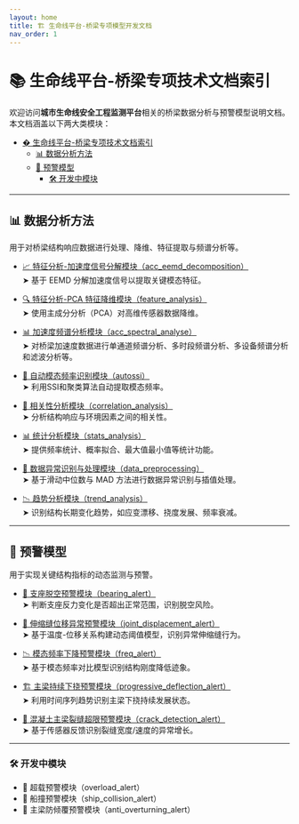 ```yaml
---
layout: home
title: 🏗️ 生命线平台-桥梁专项模型开发文档
nav_order: 1
---
```


# 📚 生命线平台-桥梁专项技术文档索引

欢迎访问**城市生命线安全工程监测平台**相关的桥梁数据分析与预警模型说明文档。  
本文档涵盖以下两大类模块：

- [� 生命线平台-桥梁专项技术文档索引](#-生命线平台-桥梁专项技术文档索引)
  - [📊 数据分析方法](#-数据分析方法)
  - [🚨 预警模型](#-预警模型)
    - [🛠 开发中模块](#-开发中模块)

---

## 📊 数据分析方法

用于对桥梁结构响应数据进行处理、降维、特征提取与频谱分析等。

- [📈 特征分析-加速度信号分解模块（acc_eemd_decomposition）](./acc_eemd_decomposition/README.md)  
  ➤ 基于 EEMD 分解加速度信号以提取关键模态特征。

- [🔍 特征分析-PCA 特征降维模块（feature_analysis）](./feature_analysis/README.md)  
  ➤ 使用主成分分析（PCA）对高维传感器数据降维。

- [📊 加速度频谱分析模块（acc_spectral_analyse）](./acc_spectral_analyse/README.md)  
  ➤ 对桥梁加速度数据进行单通道频谱分析、多时段频谱分析、多设备频谱分析和滤波分析等。

- [🧠 自动模态频率识别模块（autossi）](./autossi/README.md)  
  ➤ 利用SSI和聚类算法自动提取模态频率。

- [🔗 相关性分析模块（correlation_analysis）](./correlation_analysis/README.md)  
  ➤ 分析结构响应与环境因素之间的相关性。

- [📊 统计分析模块（stats_analysis）](./stats_analysis/README.md)  
  ➤ 提供频率统计、概率拟合、最大值最小值等统计功能。

- [🧹 数据异常识别与处理模块（data_preprocessing）](./data_preprocessing/README.md)  
  ➤ 基于滑动中位数与 MAD 方法进行数据异常识别与插值处理。

- [📉 趋势分析模块（trend_analysis）](./trend_analysis/README.md)  
  ➤ 识别结构长期变化趋势，如应变漂移、挠度发展、频率衰减。

---

## 🚨 预警模型

用于实现关键结构指标的动态监测与预警。

- [🧱 支座脱空预警模块（bearing_alert）](./bearing_alert/README.md)  
  ➤ 判断支座反力变化是否超出正常范围，识别脱空风险。

- [📐 伸缩缝位移异常预警模块（joint_displacement_alert）](./joint_displacement_alert/README.md)  
  ➤ 基于温度-位移关系构建动态阈值模型，识别异常伸缩缝行为。

- [📉 模态频率下降预警模块（freq_alert）](./freq_alert/README.md)  
  ➤ 基于模态频率对比模型识别结构刚度降低迹象。

- [🏗️ 主梁持续下挠预警模块（progressive_deflection_alert）](./progressive_deflection_alert/README.md)  
  ➤ 利用时间序列趋势识别主梁下挠持续发展状态。

- [🧩 混凝土主梁裂缝超限预警模块（crack_detection_alert）](./crack_detection_alert/README.md)  
  ➤ 基于传感器反馈识别裂缝宽度/速度的异常增长。

---

### 🛠 开发中模块

- 🚛 超载预警模块（overload_alert）
- 🚢 船撞预警模块（ship_collision_alert）
- 🔄 主梁防倾覆预警模块（anti_overturning_alert）